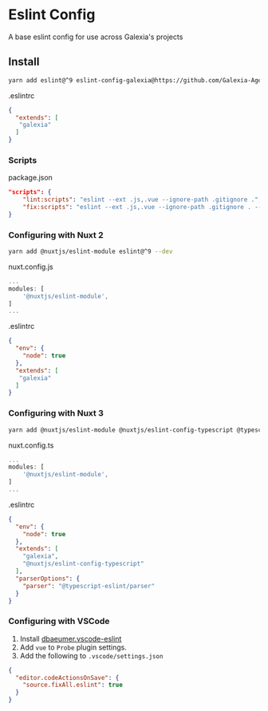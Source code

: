 # Eslint Config

A base eslint config for use across Galexia's projects

## Install

```bash
yarn add eslint@^9 eslint-config-galexia@https://github.com/Galexia-Agency/eslint-config --dev
```

.eslintrc

```json
{
  "extends": [
   "galexia"
  ]
}
```

### Scripts

package.json

```json
"scripts": {
    "lint:scripts": "eslint --ext .js,.vue --ignore-path .gitignore .",
    "fix:scripts": "eslint --ext .js,.vue --ignore-path .gitignore . --fix"
}
```

### Configuring with Nuxt 2

```bash
yarn add @nuxtjs/eslint-module eslint@^9 --dev
```

nuxt.config.js

```js
...
modules: [
    '@nuxtjs/eslint-module',
]
...
```

.eslintrc

```json
{
  "env": {
    "node": true
  },
  "extends": [
   "galexia"
  ]
}
```

### Configuring with Nuxt 3

```bash
yarn add @nuxtjs/eslint-module @nuxtjs/eslint-config-typescript @typescript-eslint/parser eslint@^9 --dev
```

nuxt.config.ts

```ts
...
modules: [
    '@nuxtjs/eslint-module',
]
...
```

.eslintrc

```json
{
  "env": {
    "node": true
  },
  "extends": [
    "galexia",
    "@nuxtjs/eslint-config-typescript"
  ],
  "parserOptions": {
    "parser": "@typescript-eslint/parser"
  }
}
```

### Configuring with VSCode

1. Install [dbaeumer.vscode-eslint](https://marketplace.visualstudio.com/items?itemName=dbaeumer.vscode-eslint)
2. Add `vue` to `Probe` plugin settings.
3. Add the following to `.vscode/settings.json`

  ```json
  {
    "editor.codeActionsOnSave": {
      "source.fixAll.eslint": true
    }
  }
  ```
